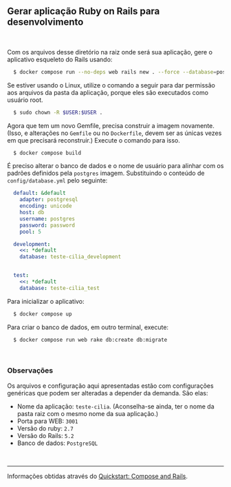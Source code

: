## Gerar aplicação Ruby on Rails para desenvolvimento
<br />

Com os arquivos desse diretório na raiz onde será sua aplicação, gere o aplicativo esqueleto do Rails usando:

```bash
  $ docker compose run --no-deps web rails new . --force --database=postgresql
```

Se estiver usando o Linux, utilize o comando a seguir para dar permissão aos arquivos da pasta da aplicação, porque eles são executados como usuário root.
```bash
  $ sudo chown -R $USER:$USER .
```

Agora que tem um novo Gemfile, precisa construir a imagem novamente. (Isso, e alterações no `Gemfile` ou no `Dockerfile`, devem ser as únicas vezes em que precisará reconstruir.) Execute o comando para isso.
```bash
  $ docker compose build
```

É preciso alterar o banco de dados e o nome de usuário para alinhar com os padrões definidos pela `postgres` imagem. Substituindo o conteúdo de `config/database.yml` pelo seguinte:
```yml
  default: &default
    adapter: postgresql
    encoding: unicode
    host: db
    username: postgres
    password: password
    pool: 5

  development:
    <<: *default
    database: teste-cilia_development


  test:
    <<: *default
    database: teste-cilia_test
```

Para inicializar o aplicativo:
```bash
  $ docker compose up
```

Para criar o banco de dados, em outro terminal, execute:
```bash
  $ docker compose run web rake db:create db:migrate
```
<br/>

### Observações 
Os arquivos e configuração aqui apresentadas estão com configurações genéricas que podem ser alteradas a depender da demanda. São elas: 

- Nome da aplicação: `teste-cilia`. (Aconselha-se ainda, ter o nome da pasta raiz com o mesmo nome da sua aplicação.)
- Porta para WEB: `3001`
- Versão do ruby: `2.7`
- Versão do Rails: `5.2`
- Banco de dados: `PostgreSQL`

<br/>

---
Informações obtidas através do [Quickstart: Compose and Rails](https://github.com/docker/awesome-compose/tree/master/official-documentation-samples/rails/).
